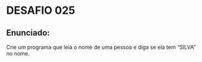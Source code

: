 # DESAFIO 025

## Enunciado: 

Crie um programa que leia o nome de uma pessoa e diga se ela tem “SILVA” no nome.